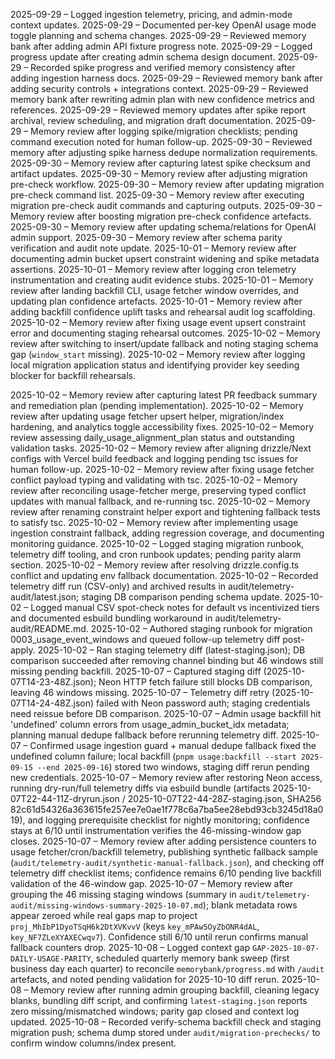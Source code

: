 2025-09-29 – Logged ingestion telemetry, pricing, and admin-mode context updates.
2025-09-29 – Documented per-key OpenAI usage mode toggle planning and schema changes.
2025-09-29 – Reviewed memory bank after adding admin API fixture progress note.
2025-09-29 – Logged progress update after creating admin schema design document.
2025-09-29 – Recorded spike progress and verified memory consistency after adding ingestion harness docs.
2025-09-29 – Reviewed memory bank after adding security controls + integrations context.
2025-09-29 – Reviewed memory bank after rewriting admin plan with new confidence metrics and references.
2025-09-29 – Reviewed memory updates after spike report archival, review scheduling, and migration draft documentation.
2025-09-29 – Memory review after logging spike/migration checklists; pending command execution noted for human follow-up.
2025-09-30 – Reviewed memory after adjusting spike harness dedupe normalization requirements.
2025-09-30 – Memory review after capturing latest spike checksum and artifact updates.
2025-09-30 – Memory review after adjusting migration pre-check workflow.
2025-09-30 – Memory review after updating migration pre-check command list.
2025-09-30 – Memory review after executing migration pre-check audit commands and capturing outputs.
2025-09-30 – Memory review after boosting migration pre-check confidence artefacts.
2025-09-30 – Memory review after updating schema/relations for OpenAI admin support.
2025-09-30 – Memory review after schema parity verification and audit note update.
2025-10-01 – Memory review after documenting admin bucket upsert constraint widening and spike metadata assertions.
2025-10-01 – Memory review after logging cron telemetry instrumentation and creating audit evidence stubs.
2025-10-01 – Memory review after landing backfill CLI, usage fetcher window overrides, and updating plan confidence artefacts.
2025-10-01 – Memory review after adding backfill confidence uplift tasks and rehearsal audit log scaffolding.
2025-10-02 – Memory review after fixing usage event upsert constraint error and documenting staging rehearsal outcomes.
2025-10-02 – Memory review after switching to insert/update fallback and noting staging schema gap (`window_start` missing).
2025-10-02 – Memory review after logging local migration application status and identifying provider key seeding blocker for backfill rehearsals.

2025-10-02 – Memory review after capturing latest PR feedback summary and remediation plan (pending implementation).
2025-10-02 – Memory review after updating usage fetcher upsert helper, migration/index hardening, and analytics toggle accessibility fixes.
2025-10-02 – Memory review assessing daily_usage_alignment_plan status and outstanding validation tasks.
2025-10-02 – Memory review after aligning drizzle/Next configs with Vercel build feedback and logging pending tsc issues for human follow-up.
2025-10-02 – Memory review after fixing usage fetcher conflict payload typing and validating with tsc.
2025-10-02 – Memory review after reconciling usage-fetcher merge, preserving typed conflict updates with manual fallback, and re-running tsc.
2025-10-02 – Memory review after renaming constraint helper export and tightening fallback tests to satisfy tsc.
2025-10-02 – Memory review after implementing usage ingestion constraint fallback, adding regression coverage, and documenting monitoring guidance.
2025-10-02 – Logged staging migration runbook, telemetry diff tooling, and cron runbook updates; pending parity alarm section.
2025-10-02 – Memory review after resolving drizzle.config.ts conflict and updating env fallback documentation.
2025-10-02 – Recorded telemetry diff run (CSV-only) and archived results in audit/telemetry-audit/latest.json; staging DB comparison pending schema update.
2025-10-02 – Logged manual CSV spot-check notes for default vs incentivized tiers and documented esbuild bundling workaround in audit/telemetry-audit/README.md.
2025-10-02 – Authored staging runbook for migration 0003_usage_event_windows and queued follow-up telemetry diff post-apply.
2025-10-02 – Ran staging telemetry diff (latest-staging.json); DB comparison succeeded after removing channel binding but 46 windows still missing pending backfill.
2025-10-07 – Captured staging diff (2025-10-07T14-23-48Z.json); Neon HTTP fetch failure still blocks DB comparison, leaving 46 windows missing.
2025-10-07 – Telemetry diff retry (2025-10-07T14-24-48Z.json) failed with Neon password auth; staging credentials need reissue before DB comparison.
2025-10-07 – Admin usage backfill hit 'undefined' column errors from usage_admin_bucket_idx metadata; planning manual dedupe fallback before rerunning telemetry diff.
2025-10-07 – Confirmed usage ingestion guard + manual dedupe fallback fixed the undefined column failure; local backfill (`pnpm usage:backfill --start 2025-09-15 --end 2025-09-16`) stored two windows, staging diff rerun pending new credentials.
2025-10-07 – Memory review after restoring Neon access, running dry-run/full telemetry diffs via esbuild bundle (artifacts 2025-10-07T22-44-11Z-dryrun.json / 2025-10-07T22-44-28Z-staging.json, SHA256 82c61d54326a363615fe257ee7e0ae1f778c6a7ba5ee28ebd93cb3245d18a019), and logging prerequisite checklist for nightly monitoring; confidence stays at 6/10 until instrumentation verifies the 46-missing-window gap closes.
2025-10-07 – Memory review after adding persistence counters to usage fetcher/cron/backfill telemetry, publishing synthetic fallback sample (`audit/telemetry-audit/synthetic-manual-fallback.json`), and checking off telemetry diff checklist items; confidence remains 6/10 pending live backfill validation of the 46-window gap.
2025-10-07 – Memory review after grouping the 46 missing staging windows (summary in `audit/telemetry-audit/missing-windows-summary-2025-10-07.md`); blank metadata rows appear zeroed while real gaps map to project `proj_MhIbP1DyoTSqH6k2DtXVKvvV` (keys `key_mPAw5OyZbONR4dAL`, `key_NF7ZLeXYAXECwqv7`). Confidence still 6/10 until rerun confirms manual fallback counters drop.
2025-10-08 – Logged context gap `GAP-2025-10-07-DAILY-USAGE-PARITY`, scheduled quarterly memory bank sweep (first business day each quarter) to reconcile `memorybank/progress.md` with `/audit` artefacts, and noted pending validation for 2025-10-10 diff rerun.
2025-10-08 – Memory review after running admin grouping backfill, cleaning legacy blanks, bundling diff script, and confirming `latest-staging.json` reports zero missing/mismatched windows; parity gap closed and context log updated.
2025-10-08 – Recorded verify-schema backfill check and staging migration push; schema dump stored under `audit/migration-prechecks/` to confirm window columns/index present.
